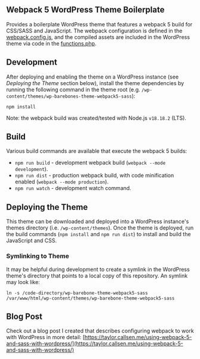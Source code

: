 ## Webpack 5 WordPress Theme Boilerplate

Provides a boilerplate WordPress theme that features a webpack 5 build for CSS/SASS and JavaScript. The webpack configuration is defined in the [webpack.config.js](./webpack.config.js), and the compiled assets are included in the WordPress theme via code in the [functions.php](./functions.php).

## Development

After deploying and enabling the theme on a WordPress instance (see *Deploying the Theme* section below), install the theme dependencies by running the following command in the theme root (e.g. `/wp-content/themes/wp-barebones-theme-webpack5-sass`):

```
npm install
```

Note: the webpack build was created/tested with Node.js `v18.18.2` (LTS).

## Build

Various build commands are available that execute the webpack 5 builds:

- `npm run build` - development webpack build (`webpack --mode development`).
- `npm run dist` - production webpack build, with code minification enabled (`webpack --mode production`).
- `npm run watch` - development watch command.

## Deploying the Theme

This theme can be downloaded and deployed into a WordPress instance's themes directory (i.e. `/wp-content/themes`). Once the theme is deployed, run the build commands (`npm install` and `npm run dist`) to install and build the JavaScript and CSS.

### Symlinking to Theme

It may be helpful during development to create a symlink in the WordPress theme's directory that points to a local copy of this repository. An symlink may look like:

```
ln -s /code-directory/wp-barebone-theme-webpack5-sass /var/www/html/wp-content/themes/wp-barebone-theme-webpack5-sass
```

## Blog Post

Check out a blog post I created that describes configuring webpack to work with WordPress in more detail: [https://taylor.callsen.me/using-webpack-5-and-sass-with-wordpress/](https://taylor.callsen.me/using-webpack-5-and-sass-with-wordpress/)
